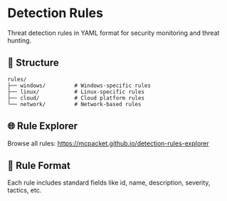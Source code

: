 # Detection Rules

Threat detection rules in YAML format for security monitoring and threat hunting.

## 📁 Structure
```
rules/
├── windows/         # Windows-specific rules
├── linux/           # Linux-specific rules
├── cloud/           # Cloud platform rules
└── network/         # Network-based rules
```

## 🌐 Rule Explorer

Browse all rules: https://mcpacket.github.io/detection-rules-explorer

## 📝 Rule Format

Each rule includes standard fields like id, name, description, severity, tactics, etc.
